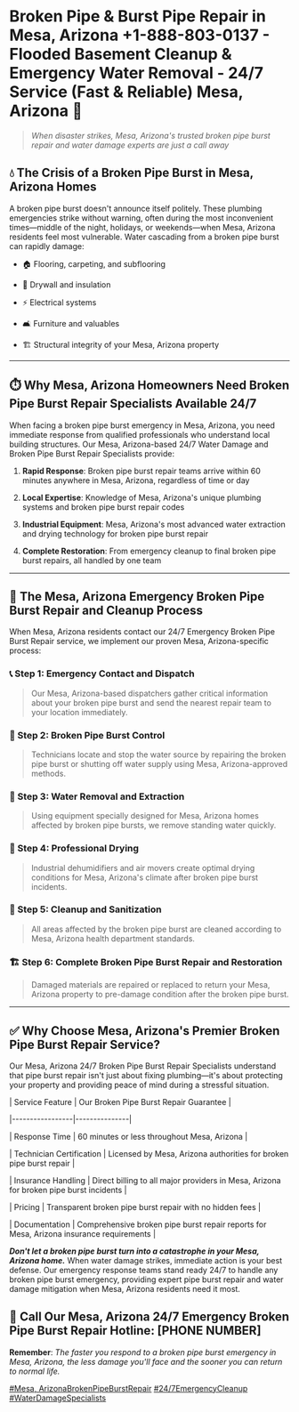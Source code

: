 # Broken Pipe & Burst Pipe Repair in Mesa, Arizona +1-888-803-0137 - Flooded Basement Cleanup & Emergency Water Removal - 24/7 Service (Fast & Reliable) Mesa, Arizona 🚨

> *When disaster strikes, Mesa, Arizona's trusted broken pipe burst repair and water damage experts are just a call away*

## 💧 The Crisis of a Broken Pipe Burst in Mesa, Arizona Homes

A broken pipe burst doesn't announce itself politely. These plumbing emergencies strike without warning, often during the most inconvenient times—middle of the night, holidays, or weekends—when Mesa, Arizona residents feel most vulnerable. Water cascading from a broken pipe burst can rapidly damage:

* 🏠 Flooring, carpeting, and subflooring
* 🧱 Drywall and insulation
* ⚡ Electrical systems
* 🛋️ Furniture and valuables
* 🏗️ Structural integrity of your Mesa, Arizona property

---

## ⏱️ Why Mesa, Arizona Homeowners Need Broken Pipe Burst Repair Specialists Available 24/7

When facing a broken pipe burst emergency in Mesa, Arizona, you need immediate response from qualified professionals who understand local building structures. Our Mesa, Arizona-based 24/7 Water Damage and Broken Pipe Burst Repair Specialists provide:

1. **Rapid Response**: Broken pipe burst repair teams arrive within 60 minutes anywhere in Mesa, Arizona, regardless of time or day
2. **Local Expertise**: Knowledge of Mesa, Arizona's unique plumbing systems and broken pipe burst repair codes
3. **Industrial Equipment**: Mesa, Arizona's most advanced water extraction and drying technology for broken pipe burst repair
4. **Complete Restoration**: From emergency cleanup to final broken pipe burst repairs, all handled by one team

---

## 🔧 The Mesa, Arizona Emergency Broken Pipe Burst Repair and Cleanup Process

When Mesa, Arizona residents contact our 24/7 Emergency Broken Pipe Burst Repair service, we implement our proven Mesa, Arizona-specific process:

### 📞 Step 1: Emergency Contact and Dispatch
> Our Mesa, Arizona-based dispatchers gather critical information about your broken pipe burst and send the nearest repair team to your location immediately.

### 🚿 Step 2: Broken Pipe Burst Control
> Technicians locate and stop the water source by repairing the broken pipe burst or shutting off water supply using Mesa, Arizona-approved methods.

### 🌊 Step 3: Water Removal and Extraction
> Using equipment specially designed for Mesa, Arizona homes affected by broken pipe bursts, we remove standing water quickly.

### 💨 Step 4: Professional Drying
> Industrial dehumidifiers and air movers create optimal drying conditions for Mesa, Arizona's climate after broken pipe burst incidents.

### 🧼 Step 5: Cleanup and Sanitization
> All areas affected by the broken pipe burst are cleaned according to Mesa, Arizona health department standards.

### 🏗️ Step 6: Complete Broken Pipe Burst Repair and Restoration
> Damaged materials are repaired or replaced to return your Mesa, Arizona property to pre-damage condition after the broken pipe burst.

---

## ✅ Why Choose Mesa, Arizona's Premier Broken Pipe Burst Repair Service?

Our Mesa, Arizona 24/7 Broken Pipe Burst Repair Specialists understand that pipe burst repair isn't just about fixing plumbing—it's about protecting your property and providing peace of mind during a stressful situation.

| Service Feature | Our Broken Pipe Burst Repair Guarantee |
|-----------------|---------------|
| Response Time | 60 minutes or less throughout Mesa, Arizona |
| Technician Certification | Licensed by Mesa, Arizona authorities for broken pipe burst repair |
| Insurance Handling | Direct billing to all major providers in Mesa, Arizona for broken pipe burst incidents |
| Pricing | Transparent broken pipe burst repair with no hidden fees |
| Documentation | Comprehensive broken pipe burst repair reports for Mesa, Arizona insurance requirements |

***Don't let a broken pipe burst turn into a catastrophe in your Mesa, Arizona home.*** When water damage strikes, immediate action is your best defense. Our emergency response teams stand ready 24/7 to handle any broken pipe burst emergency, providing expert pipe burst repair and water damage mitigation when Mesa, Arizona residents need it most.

## 📱 Call Our Mesa, Arizona 24/7 Emergency Broken Pipe Burst Repair Hotline: [PHONE NUMBER]

**Remember**: *The faster you respond to a broken pipe burst emergency in Mesa, Arizona, the less damage you'll face and the sooner you can return to normal life.*

[#Mesa, ArizonaBrokenPipeBurstRepair](#) [#24/7EmergencyCleanup](#) [#WaterDamageSpecialists](#)